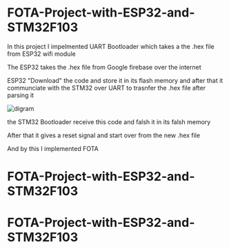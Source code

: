 # FOTA-Project-with-ESP32-and-STM32F103

In this project I impelmented UART Bootloader which takes a the .hex file from ESP32 wifi module

The ESP32 takes the .hex file from Google firebase over the internet

ESP32 "Download" the code and store it in its flash memory and after that it communciate with the STM32 over UART to trasnfer the .hex file after parsing it


![digram](https://github.com/Saker233/FOTA-Project-with-ESP32-and-STM32F103/assets/130178079/a9f94675-d043-4a38-9c43-df3def916f0f)


the STM32 Bootloader receive this code and falsh it in its falsh memory

After that it gives a reset signal and start over from the new .hex file

And by this I implemented FOTA
# FOTA-Project-with-ESP32-and-STM32F103
# FOTA-Project-with-ESP32-and-STM32F103

